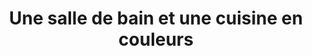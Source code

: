 ---
  template: 0
  type: "0"
  titre: "Une salle de bain et une cuisine en couleurs"
  titreMEA: "Une salle de bain et une cuisine en couleurs"
  surTitre: "Des pièces intimes à dévoiler !"
  tempsLecture: "2 min"
  libelleType: "Article"
  url: "/c/magazine/inspirations-tendances/une-salle-de-bain-et-une-cuisine-en-couleurs"
  thematiques: "Astuces et bricolage"
  piecesHabitation: "Cuisine,Salle de bain"
  produits: "Meuble de cuisine,Meuble de salle de bain"
  sujets: ""
  tags: "cuisine,bain,meuble,couleur,inspiration"
  visuelMea: 
    url: "/img/contrib/2bdd4da3002073da/grid_CUISSDBcoordonneescouleurs_meubleinfiny.jpg"
    alt: "grid_CUISSDBcoordonneescouleurs_meubleinfiny"
  visuelDesktop: 
    url: "/img/contrib/2bdd4da3002073cc/desktop_CUISSDBcoordonneescouleurs_meubleinfiny.jpg"
    alt: "desktop_CUISSDBcoordonneescouleurs_meubleinfiny"
  visuelMobile: 
    url: "/img/contrib/2bdd4da3002073e3/mobile_CUISSDBcoordonneescouleurs_meubleinfiny.jpg"
    alt: "mobile_CUISSDBcoordonneescouleurs_meubleinfiny"
  title: "Une salle de bain et une cuisine en couleurs"
  permalink: "articles//c/magazine/inspirations-tendances/une-salle-de-bain-et-une-cuisine-en-couleurs"
  layout: "post"
  lang: "fr-fr"
---